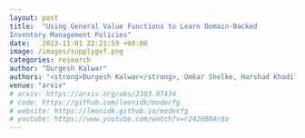 ```yaml
---
layout: post
title:  "Using General Value Functions to Learn Domain-Backed
Inventory Management Policies"
date:   2023-11-01 22:21:59 +00:00
image: /images/supplygvf.png
categories: research
author: "Durgesh Kalwar"
authors: "<strong>Durgesh Kalwar</strong>, Omkar Shelke, Harshad Khadilkar"
venue: "arxiv"
# arxiv: https://arxiv.org/abs/2303.07434
# code: https://github.com/leonidk/modecfg
# website: https://leonidk.github.io/modecfg
# youtube: https://www.youtube.com/watch?v=r2426BR4r8o
---
```

<!-- We show the benefits of discovering an ensemble of configurations for a given algorithm during the course of optimization. Results on stereo, planning and visual odometry.  -->